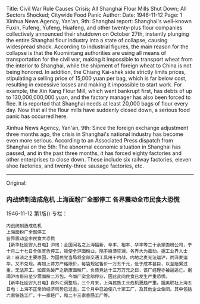Title: Civil War Rule Causes Crisis; All Shanghai Flour Mills Shut Down; All Sectors Shocked; Citywide Food Panic
Author:
Date: 1946-11-12
Page: 1
Xinhua News Agency, Yan'an, 9th: Shanghai report: Shanghai's well-known Fuxin, Fufeng, Yufeng, Huafeng, and other twenty-plus flour companies collectively announced their shutdown on October 27th, instantly plunging the entire Shanghai flour industry into a state of collapse, causing widespread shock. According to industrial figures, the main reason for the collapse is that the Kuomintang authorities are using all means of transportation for the civil war, making it impossible to transport wheat from the interior to Shanghai, while the shipment of foreign wheat to China is not being honored. In addition, the Chiang Kai-shek side strictly limits prices, stipulating a selling price of 15,000 yuan per bag, which is far below cost, resulting in excessive losses and making it impossible to start work. For example, the Xin Kang Flour Mill, which went bankrupt first, has debts of up to 130,000,000,000 yuan, and the factory manager has also been forced to flee. It is reported that Shanghai needs at least 20,000 bags of flour every day. Now that all the flour mills have suddenly closed down, a serious food panic has occurred here.

Xinhua News Agency, Yan'an, 9th: Since the foreign exchange adjustment three months ago, the crisis in Shanghai's national industry has become even more serious. According to an Associated Press dispatch from Shanghai on the 5th: The abnormal economic situation in Shanghai has passed, and in the past three months, it has forced eighty factories and other enterprises to close down. These include six railway factories, eleven shoe factories, and twenty-three sausage factories, etc.



<hr /> 

Original: 


### 内战统制造成危机  上海面粉厂全部停工  各界震动全市民食大恐慌

1946-11-12
第1版()
专栏：

    内战统制造成危机
    上海面粉厂全部停工
    各界震动全市民食大恐慌
    【新华社延安九日电】沪讯：全国闻名之上海福新、阜丰、裕丰、华丰等二十余家面粉公司，于十月二十七日全体宣告停工，顿使全沪面粉业，陷于崩溃狂澜，各界大为震动。据工业界人士说：崩溃之主要原因，为国民党当局将全部交通工具用于内战，内地之麦无法运沪，而洋麦运华，又不兑现。再加上蒋方严格限价，每袋规定售价一万五千元，低于成本甚巨，以至赔累过重，无法开工。如首先破产之新康面粉厂，负债竟达十三万万元之巨，该厂经理亦被逼逃亡。据闻沪市每日至少需面粉二万包，今面厂突全部停业，因此此间民食已发生严重恐慌。
    【新华社延安九日电】自外汇调整后，三个月来，上海民族工业危机更趋严重。据美联社上海五日电：上海不正常的经济局势已过去，三个月中已迫使八十家工厂，及其他企业倒闭。其中包括六家铁路工厂，十一家鞋厂，和二十三家香肠工厂等。
